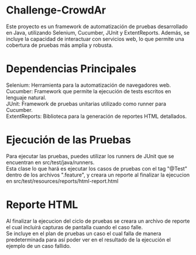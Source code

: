 # Challenge-CrowdAr

Este proyecto es un framework de automatización de pruebas desarrollado en Java, utilizando Selenium, Cucumber, JUnit y ExtentReports. Además, se incluye la capacidad de interactuar con servicios web, lo que permite una cobertura de pruebas más amplia y robusta.

# Dependencias Principales
Selenium: Herramienta para la automatización de navegadores web.  
Cucumber: Framework que permite la ejecución de tests escritos en lenguaje natural.  
JUnit: Framework de pruebas unitarias utilizado como runner para Cucumber.  
ExtentReports: Biblioteca para la generación de reportes HTML detallados.  

# Ejecución de las Pruebas
Para ejecutar las pruebas, puedes utilizar los runners de JUnit que se encuentran en src/test/java/runners.  
Esta clase lo que hará es ejecutar los casos de pruebas con el tag "@Test" dentro de los archivos ".feature", y creara un reporte al finalizar la ejecucion en src/test/resources/reports/html-report.html

# Reporte HTML
Al finalizar la ejecucion del ciclo de pruebas se creara un archivo de reporte el cual incluirá capturas de pantalla cuando el caso falle.  
Se incluye en el plan de pruebas un caso el cual falla de manera predeterminada para así poder ver en el resultado de la ejecución el ejemplo de un caso fallido.
